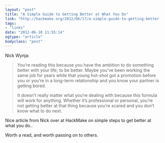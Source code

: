 ```yaml
---
layout: "post"
title: "A Simple Guide to Getting Better at What You Do"
link: "http://hackmake.org/2012/06/17/a-simple-guide-to-getting-better-at-what-you-do"
tags: 
- "links"
date: "2012-06-18 11:55:14"
ogtype: "article"
bodyclass: "post"
---
```


Nick Wynja:

> You’re reading this because you have the ambition to do something better with your life; to be better. Maybe you’ve been working the same job for years while that young hot-shot got a promotion before you or you’re in a long-term relationship and you know your partner is getting bored.
> 
> It doesn’t really matter what you’re dealing with because this formula will work for anything. Whether it’s professional or personal, you’re not getting better at that thing because you’re scared and you don’t know what to do next.

Nice article from Nick over at HackMake on simple steps to get better at what you do..

Worth a read, and worth passing on to others.